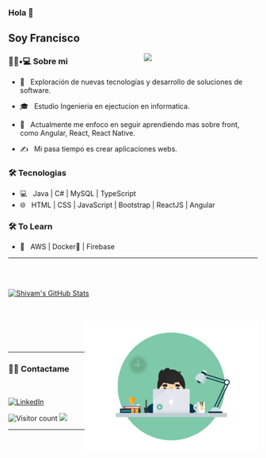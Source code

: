### Hola 👋<h2> Soy Francisco</h2>

<img align='right' src="https://media.giphy.com/media/M9gbBd9nbDrOTu1Mqx/giphy.gif" width="230">

<h3> 👨🏻•💻 Sobre mi </h3>



- 🤔 &nbsp; Exploración de nuevas tecnologías y desarrollo de soluciones de software.

- 🎓 &nbsp; Estudio Ingenieria en ejectucion en informatica.

- 🌱 &nbsp; Actualmente me enfoco en seguir aprendiendo mas sobre front, como Angular, React, React Native.

- ✍️ &nbsp; Mi pasa tiempo es crear aplicaciones webs.



<h3>🛠 Tecnologias</h3>



- 💻 &nbsp;  Java | C# | MySQL | TypeScript 
- 🌐 &nbsp; HTML | CSS | JavaScript | Bootstrap | ReactJS | Angular 

<!--

- 🛢 &nbsp; MySQL | MongoDB

-->



<h3>🛠 To Learn</h3>

- 🔧 &nbsp; AWS | Docker🐳 | Firebase 

<hr>



<br/><br/>

[![Shivam's GitHub Stats](https://github-readme-stats.vercel.app/api?username=Nvatillo&show_icons=true)](https://github.com/shivam0110)

<br/>

<br/>

<img src="https://github.com/nirala69/nirala69/blob/master/70804f7e25b11f29db904f2fa7b4cd9d.gif" width="350" align='right'>

<br><br>



<hr>



<h3> 🤝🏻 Contactame </h3>

<br>



<p align="center">

<a href="https://www.linkedin.com/in/francisco-gajardo-perez/"><img alt="LinkedIn" src="https://cdn-icons-png.flaticon.com/12/12/174857.png"></a>

</p>





![Visitor count](https://visitor-badge.laobi.icu/badge?page_id=Nvatillo.Nvatillo)   <img src="https://media.giphy.com/media/dxn6fRlTIShoeBr69N/giphy.gif" width="30">





<hr>
